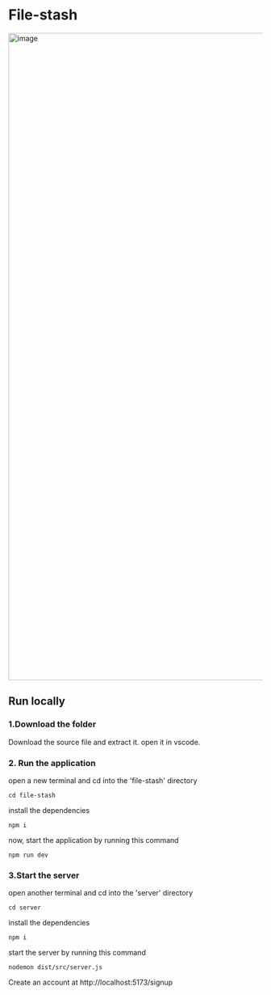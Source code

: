# File-stash

<img width="1280" alt="image" src="https://github.com/Pranav1703/File-Stash/assets/116703760/385cd0f2-d15f-4532-9ac0-72760140fb30">

## Run locally

### 1.Download the folder
Download the source file and extract it. open it in vscode.

### 2. Run the application
open a new terminal and cd into the 'file-stash' directory
```
cd file-stash 
```
install the dependencies
```
npm i
```

now, start the application by running this command 

```
npm run dev
```

### 3.Start the server
open another terminal and cd into the 'server' directory
```
cd server
```
install the dependencies
```
npm i
```

start the server by running this command
```
nodemon dist/src/server.js
```

Create an account at http://localhost:5173/signup